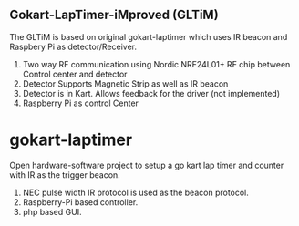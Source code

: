Gokart-LapTimer-iMproved (GLTiM)
---------
The GLTiM is based on original gokart-laptimer which uses IR beacon and Raspbery Pi as detector/Receiver.
1. Two way RF communication using Nordic NRF24L01+ RF chip between Control center and detector
2. Detector Supports Magnetic Strip as well as IR beacon
3. Detector is in Kart. Allows feedback for the driver (not implemented)
4. Raspberry Pi as control Center 

# gokart-laptimer
Open hardware-software project to setup a go kart lap timer and counter with IR as the trigger beacon. 
1. NEC pulse width IR protocol is used as the beacon protocol. 
2. Raspberry-Pi based controller.
3. php based GUI.

